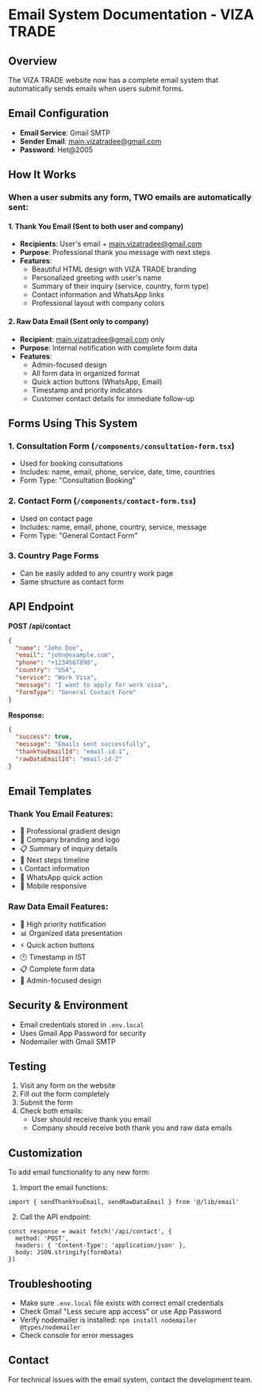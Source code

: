 # Email System Documentation - VIZA TRADE

## Overview
The VIZA TRADE website now has a complete email system that automatically sends emails when users submit forms.

## Email Configuration
- **Email Service**: Gmail SMTP
- **Sender Email**: main.vizatradee@gmail.com
- **Password**: Het@2005

## How It Works

### When a user submits any form, TWO emails are automatically sent:

#### 1. Thank You Email (Sent to both user and company)
- **Recipients**: User's email + main.vizatradee@gmail.com
- **Purpose**: Professional thank you message with next steps
- **Features**:
  - Beautiful HTML design with VIZA TRADE branding
  - Personalized greeting with user's name
  - Summary of their inquiry (service, country, form type)
  - Contact information and WhatsApp links
  - Professional layout with company colors

#### 2. Raw Data Email (Sent only to company)
- **Recipient**: main.vizatradee@gmail.com only
- **Purpose**: Internal notification with complete form data
- **Features**:
  - Admin-focused design
  - All form data in organized format
  - Quick action buttons (WhatsApp, Email)
  - Timestamp and priority indicators
  - Customer contact details for immediate follow-up

## Forms Using This System

### 1. Consultation Form (`/components/consultation-form.tsx`)
- Used for booking consultations
- Includes: name, email, phone, service, date, time, countries
- Form Type: "Consultation Booking"

### 2. Contact Form (`/components/contact-form.tsx`)
- Used on contact page
- Includes: name, email, phone, country, service, message
- Form Type: "General Contact Form"

### 3. Country Page Forms
- Can be easily added to any country work page
- Same structure as contact form

## API Endpoint

**POST /api/contact**

```json
{
  "name": "John Doe",
  "email": "john@example.com",
  "phone": "+1234567890",
  "country": "USA",
  "service": "Work Visa",
  "message": "I want to apply for work visa",
  "formType": "General Contact Form"
}
```

**Response:**
```json
{
  "success": true,
  "message": "Emails sent successfully",
  "thankYouEmailId": "email-id-1",
  "rawDataEmailId": "email-id-2"
}
```

## Email Templates

### Thank You Email Features:
- 🎨 Professional gradient design
- 🏢 Company branding and logo
- 📋 Summary of inquiry details
- 🚀 Next steps timeline
- 📞 Contact information
- 💬 WhatsApp quick action
- 📱 Mobile responsive

### Raw Data Email Features:
- 🚨 High priority notification
- 📊 Organized data presentation
- ⚡ Quick action buttons
- 🕐 Timestamp in IST
- 📋 Complete form data
- 🎯 Admin-focused design

## Security & Environment
- Email credentials stored in `.env.local`
- Uses Gmail App Password for security
- Nodemailer with Gmail SMTP

## Testing
1. Visit any form on the website
2. Fill out the form completely
3. Submit the form
4. Check both emails:
   - User should receive thank you email
   - Company should receive both thank you and raw data emails

## Customization
To add email functionality to any new form:

1. Import the email functions:
```tsx
import { sendThankYouEmail, sendRawDataEmail } from '@/lib/email'
```

2. Call the API endpoint:
```tsx
const response = await fetch('/api/contact', {
  method: 'POST',
  headers: { 'Content-Type': 'application/json' },
  body: JSON.stringify(formData)
})
```

## Troubleshooting
- Make sure `.env.local` file exists with correct email credentials
- Check Gmail "Less secure app access" or use App Password
- Verify nodemailer is installed: `npm install nodemailer @types/nodemailer`
- Check console for error messages

## Contact
For technical issues with the email system, contact the development team.
